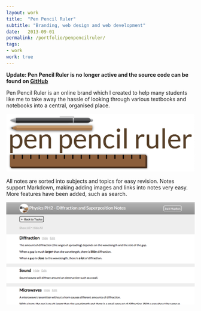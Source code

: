 ```yaml
---
layout: work
title:  "Pen Pencil Ruler"
subtitle: "Branding, web design and web development"
date:   2013-09-01
permalink: /portfolio/penpencilruler/
tags:
- work
work: true
---
```


**Update: Pen Pencil Ruler is no longer active and the source code can be found on [GitHub](http://github.com/jackhughesweb/penpencilruler)**

Pen Pencil Ruler is an online brand which I created to help many students like me to take away the hassle of looking through various textbooks and notebooks into a central, organised place.

![Pen Pencil Ruler Hero](/img/work/penpencilruler-hero.png)

All notes are sorted into subjects and topics for easy revision. Notes support Markdown, making adding images and links into notes very easy. More features have been added, such as search.

![Pen Pencil Ruler Screenshot](/img/work/penpencilruler-screenshot.png)


